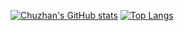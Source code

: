 [![Chuzhan's GitHub stats](https://github-readme-stats.vercel.app/api?username=HAOChuzhan)](https://github.com/anuraghazra/github-readme-stats)
[![Top Langs](https://github-readme-stats.vercel.app/api/top-langs/?username=HAOChuzhan&layout=compact)](https://github.com/anuraghazra/github-readme-stats)



